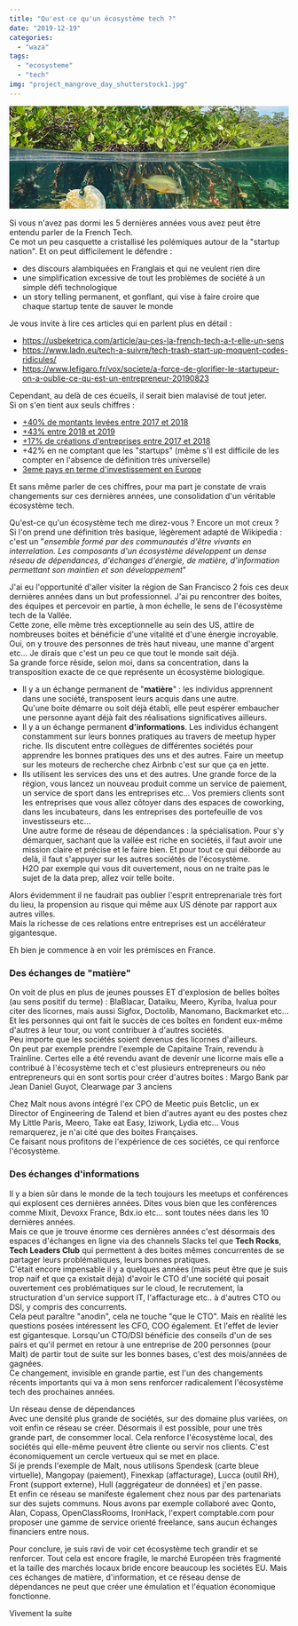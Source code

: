 ```yaml
---
title: "Qu'est-ce qu'un écosystème tech ?"
date: "2019-12-19"
categories: 
  - "waza"
tags: 
  - "ecosysteme"
  - "tech"
img: "project_mangrove_day_shutterstock1.jpg"
---
```


![](/images/project_mangrove_day_shutterstock1.jpg)

Si vous n'avez pas dormi les 5 dernières années vous avez peut être entendu parler de la French Tech.  
Ce mot un peu casquette a cristallisé les polémiques autour de la "startup nation". Et on peut difficilement le défendre :

- des discours alambiquées en Franglais et qui ne veulent rien dire
- une simplification excessive de tout les problèmes de société à un simple défi technologique
- un story telling permanent, et gonflant, qui vise à faire croire que chaque startup tente de sauver le monde

Je vous invite à lire ces articles qui en parlent plus en détail :

- https://usbeketrica.com/article/au-ces-la-french-tech-a-t-elle-un-sens
- https://www.ladn.eu/tech-a-suivre/tech-trash-start-up-moquent-codes-ridicules/
- https://www.lefigaro.fr/vox/societe/a-force-de-glorifier-le-startupeur-on-a-oublie-ce-qu-est-un-entrepreneur-20190823

Cependant, au delà de ces écueils, il serait bien malavisé de tout jeter.  
Si on s'en tient aux seuls chiffres :

- [+40% de montants levées entre 2017 et 2018](https://www.latribune.fr/technos-medias/innovation-et-start-up/levees-de-fonds-la-france-en-passe-de-reussir-sa-mue-en-scale-up-nation-805706.html)
- [+43% entre 2018 et 2019](https://www.latribune.fr/technos-medias/innovation-et-start-up/levees-de-fonds-pourquoi-la-france-ne-va-pas-depasser-le-royaume-uni-de-sitot-826906.html)
- [+17% de créations d'entreprises entre 2017 et 2018](https://medium.com/@AdrienChl/point-d%C3%A9tape-sur-l-%C3%A9cosyst%C3%A8me-startups-fran%C3%A7ais-en-2019-4c0defa4180)
- +42% en ne comptant que les "startups" (même s'il est difficile de les compter en l'absence de définition très universelle)
- [3eme pays en terme d'investissement en Europe](https://medium.com/@AdrienChl/point-d%C3%A9tape-sur-l-%C3%A9cosyst%C3%A8me-startups-fran%C3%A7ais-en-2019-4c0defa4180)

Et sans même parler de ces chiffres, pour ma part je constate de vrais changements sur ces dernières années, une consolidation d'un véritable écosystème tech.

Qu'est-ce qu'un écosystème tech me direz-vous ? Encore un mot creux ?  
Si l'on prend une définition très basique, légèrement adapté de Wikipedia : c'est un "_ensemble formé par des communautés d'être vivants en interrelation. Les composants d'un écosystème développent un dense réseau de dépendances, d'échanges d'énergie, de matière, d'information permettant son maintien et son développement_"

J'ai eu l'opportunité d'aller visiter la région de San Francisco 2 fois ces deux dernières années dans un but professionnel. J'ai pu rencontrer des boites, des équipes et percevoir en partie, à mon échelle, le sens de l'écosystème tech de la Vallée.  
Cette zone, elle même très exceptionnelle au sein des US, attire de nombreuses boites et bénéficie d'une vitalité et d'une énergie incroyable.  
Oui, on y trouve des personnes de très haut niveau, une manne d'argent etc… Je dirais que c'est un peu ce que tout le monde sait déjà.  
Sa grande force réside, selon moi, dans sa concentration, dans la transposition exacte de ce que représente un écosystème biologique.

- Il y a un échange permanent de "**matière**" : les individus apprennent dans une société, transposent leurs acquis dans une autre.  
    Qu'une boite démarre ou soit déjà établi, elle peut espérer embaucher une personne ayant déjà fait des réalisations significatives ailleurs.
- Il y a un échange permanent **d'informations**. Les individus échangent constamment sur leurs bonnes pratiques au travers de meetup hyper riche. Ils discutent entre collègues de différentes sociétés pour apprendre les bonnes pratiques des uns et des autres. Faire un meetup sur les moteurs de recherche chez Airbnb c'est sur que ça en jette.
- Ils utilisent les services des uns et des autres. Une grande force de la région, vous lancez un nouveau produit comme un service de paiement, un service de sport dans les entreprises etc… Vos premiers clients sont les entreprises que vous allez côtoyer dans des espaces de coworking, dans les incubateurs, dans les entreprises des portefeuille de vos investisseurs etc…  
    Une autre forme de réseau de dépendances : la spécialisation. Pour s'y démarquer, sachant que la vallée est riche en sociétés, il faut avoir une mission claire et précise et le faire bien. Et pour tout ce qui déborde au delà, il faut s'appuyer sur les autres sociétés de l'écosystème.  
    H2O par exemple qui vous dit ouvertement, nous on ne traite pas le sujet de la data prep, allez voir telle boite.

Alors évidemment il ne faudrait pas oublier l'esprit entreprenariale très fort du lieu, la propension au risque qui même aux US dénote par rapport aux autres villes.  
Mais la richesse de ces relations entre entreprises est un accélérateur gigantesque.

Eh bien je commence à en voir les prémisces en France.

### Des échanges de "matière"

On voit de plus en plus de jeunes pousses ET d'explosion de belles boîtes (au sens positif du terme) : BlaBlacar, Dataiku, Meero, Kyriba, Ivalua pour citer des licornes, mais aussi Sigfox, Doctolib, Manomano, Backmarket etc…  
Et les personnes qui ont fait le succès de ces boîtes en fondent eux-même d'autres à leur tour, ou vont contribuer à d'autres sociétés.  
Peu importe que les sociétés soient devenus des licornes d'ailleurs.  
On peut par exemple prendre l'exemple de Capitaine Train, revendu à Trainline. Certes elle a été revendu avant de devenir une licorne mais elle a contribué à l'écosystème tech et c'est plusieurs entrepreneurs ou néo entrepreneurs qui en sont sortis pour créer d'autres boites : Margo Bank par Jean Daniel Guyot, Clearwage par 3 anciens

Chez Malt nous avons intégré l'ex CPO de Meetic puis Betclic, un ex Director of Engineering de Talend et bien d'autres ayant eu des postes chez My Little Paris, Meero, Take eat Easy, Iziwork, Lydia etc… Vous remarquerez, je n'ai cité que des boites Françaises.  
Ce faisant nous profitons de l'expérience de ces sociétés, ce qui renforce l'écosystème.

### Des échanges d'informations

Il y a bien sûr dans le monde de la tech toujours les meetups et conférences qui explosent ces dernières années. Dites vous bien que les conférences comme Mixit, Devoxx France, Bdx.io etc… sont toutes nées dans les 10 dernières années.  
Mais ce que je trouve énorme ces dernières années c'est désormais des espaces d'échanges en ligne via des channels Slacks tel que **Tech Rocks**, **Tech Leaders Club** qui permettent à des boites mêmes concurrentes de se partager leurs problématiques, leurs bonnes pratiques.  
C'était encore impensable il y a quelques années (mais peut être que je suis trop naif et que ça existait déjà) d'avoir le CTO d'une société qui posait ouvertement ces problématiques sur le cloud, le recrutement, la structuration d'un service support IT, l'affacturage etc.. à d'autres CTO ou DSI, y compris des concurrents.  
Cela peut paraître "anodin", cela ne touche "que le CTO". Mais en réalité les questions posées intéressent les CFO, COO également. Et l'effet de levier est gigantesque. Lorsqu'un CTO/DSI bénéficie des conseils d'un de ses pairs et qu'il permet en retour à une entreprise de 200 personnes (pour Malt) de partir tout de suite sur les bonnes bases, c'est des mois/années de gagnées.  
Ce changement, invisible en grande partie, est l'un des changements récents importants qui va à mon sens renforcer radicalement l'écosystème tech des prochaines années.

Un réseau dense de dépendances  
Avec une densité plus grande de sociétés, sur des domaine plus variées, on voit enfin ce réseau se créer. Désormais il est possible, pour une très grande part, de consommer local. Cela renforce l'écosystème local, des sociétés qui elle-même peuvent être cliente ou servir nos clients. C'est économiquement un cercle vertueux qui se met en place.  
Si je prends l'exemple de Malt, nous utilisons Spendesk (carte bleue virtuelle), Mangopay (paiement), Finexkap (affacturage), Lucca (outil RH), Front (support externe), Hull (aggrégateur de données) et j'en passe.  
Et enfin ce réseau se manifeste également chez nous par des partenariats sur des sujets communs. Nous avons par exemple collaboré avec Qonto, Alan, Copass, OpenClassRooms, IronHack, l'expert comptable.com pour proposer une gamme de service orienté freelance, sans aucun échanges financiers entre nous.

Pour conclure, je suis ravi de voir cet écosystème tech grandir et se renforcer. Tout cela est encore fragile, le marché Européen très fragmenté et la taille des marchés locaux bride encore beaucoup les sociétés EU. Mais ces échanges de matière, d'information, et ce réseau dense de dépendances ne peut que créer une émulation et l'équation économique fonctionne.

Vivement la suite
